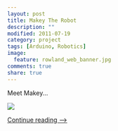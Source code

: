 ```yaml
---
layout: post
title: Makey The Robot
description: ""
modified: 2011-07-19
category: project
tags: [Arduino, Robotics]
image:
  feature: rowland_web_banner.jpg
comments: true
share: true
---
```


Meet Makey...

[![](http://www.rowlandoflaherty.com/wp-content/uploads/2011/07/IMG_0311-e1339174909528-300x300.jpg)](http://www.rowlandoflaherty.com/wp-content/uploads/2011/07/IMG_0311.jpg)

[Continue reading -->](http://www.rowlandoflaherty.com/makey-the-robot/)
